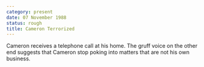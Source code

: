 ```yaml
---
category: present
date: 07 November 1988
status: rough
title: Cameron Terrorized
---
```


Cameron receives a telephone call at his home. The gruff voice on the other end suggests
that Cameron stop poking into matters that are not his own business.
